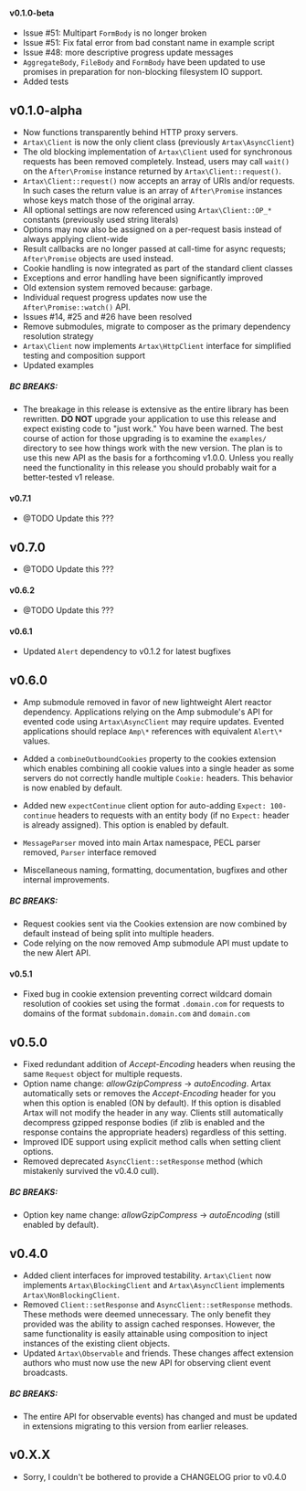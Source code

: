 #### v0.1.0-beta

- Issue #51: Multipart `FormBody` is no longer broken
- Issue #51: Fix fatal error from bad constant name in example script
- Issue #48: more descriptive progress update messages
- `AggregateBody`, `FileBody` and `FormBody` have been updated to use promises in preparation for
  non-blocking filesystem IO support.
- Added tests

v0.1.0-alpha
----------

- Now functions transparently behind HTTP proxy servers.
- `Artax\Client` is now the only client class (previously `Artax\AsyncClient`)
- The old blocking implementation of `Artax\Client` used for synchronous requests has been removed
  completely. Instead, users may call `wait()` on the `After\Promise` instance returned by
  `Artax\Client::request()`.
- `Artax\Client::request()` now accepts an array of URIs and/or requests. In such cases the return
  value is an array of `After\Promise` instances whose keys match those of the original array.
- All optional settings are now referenced using `Artax\Client::OP_*` constants (previously used string literals)
- Options may now also be assigned on a per-request basis instead of always applying client-wide
- Result callbacks are no longer passed at call-time for async requests; `After\Promise` objects are used instead.
- Cookie handling is now integrated as part of the standard client classes
- Exceptions and error handling have been significantly improved
- Old extension system removed because: garbage.
- Individual request progress updates now use the `After\Promise::watch()` API.
- Issues #14, #25 and #26 have been resolved
- Remove submodules, migrate to composer as the primary dependency resolution strategy
- `Artax\Client` now implements `Artax\HttpClient` interface for simplified testing and composition support
- Updated examples

##### BC BREAKS:

- The breakage in this release is extensive as the entire library has been rewritten. **DO NOT**
  upgrade your application to use this release and expect existing code to "just work." You have
  been warned. The best course of action for those upgrading is to examine the `examples/` directory
  to see how things work with the new version. The plan is to use this new API as the basis for a
  forthcoming v1.0.0. Unless you really need the functionality in this release you should probably
  wait for a better-tested v1 release.

#### v0.7.1

- @TODO Update this ???

v0.7.0
------

- @TODO Update this ???

#### v0.6.2

- @TODO Update this ???

#### v0.6.1

- Updated `Alert` dependency to v0.1.2 for latest bugfixes

v0.6.0
------

- Amp submodule removed in favor of new lightweight Alert reactor dependency. Applications relying
  on the Amp submodule's API for evented code using `Artax\AsyncClient` may require updates.
  Evented applications should replace `Amp\*` references with equivalent `Alert\*` values.

- Added a `combineOutboundCookies` property to the cookies extension which enables combining all
  cookie values into a single header as some servers do not correctly handle multiple `Cookie:`
  headers. This behavior is now enabled by default.

- Added new `expectContinue` client option for auto-adding `Expect: 100-continue` headers to
  requests with an entity body (if no `Expect:` header is already assigned). This option is enabled
  by default.

- `MessageParser` moved into main Artax namespace, PECL parser removed, `Parser` interface removed

- Miscellaneous naming, formatting, documentation, bugfixes and other internal improvements.

##### BC BREAKS:

- Request cookies sent via the Cookies extension are now combined by default instead of being split
  into multiple headers.
- Code relying on the now removed Amp submodule API must update to the new Alert API.

#### v0.5.1

- Fixed bug in cookie extension preventing correct wildcard domain resolution of cookies set using
  the format `.domain.com` for requests to domains of the format `subdomain.domain.com` and
  `domain.com`

v0.5.0
------

- Fixed redundant addition of *Accept-Encoding* headers when reusing the same `Request` object for
  multiple requests.
- Option name change: *allowGzipCompress* -> *autoEncoding*. Artax automatically sets or removes
  the *Accept-Encoding* header for you when this option is enabled (ON by default). If this option
  is disabled Artax will not modify the header in any way. Clients still automatically decompress
  gzipped response bodies (if zlib is enabled and the response contains the appropriate headers)
  regardless of this setting.
- Improved IDE support using explicit method calls when setting client options.
- Removed deprecated `AsyncClient::setResponse` method (which mistakenly survived the v0.4.0 cull).

##### BC BREAKS:

* Option key name change: *allowGzipCompress* -> *autoEncoding* (still enabled by default).

v0.4.0
------

- Added client interfaces for improved testability. `Artax\Client` now implements
  `Artax\BlockingClient` and `Artax\AsyncClient` implements `Artax\NonBlockingClient`.
- Removed `Client::setResponse` and `AsyncClient::setResponse` methods. These methods were deemed
  unnecessary. The only benefit they provided was the ability to assign cached responses. However,
  the same functionality is easily attainable using composition to inject instances of the
  existing client objects.
- Updated `Artax\Observable` and friends. These changes affect extension authors who must now use
  the new API for observing client event broadcasts.

##### BC BREAKS:

* The entire API for observable events) has changed and must be updated in extensions migrating to
this version from earlier releases.

v0.X.X
------

- Sorry, I couldn't be bothered to provide a CHANGELOG prior to v0.4.0
